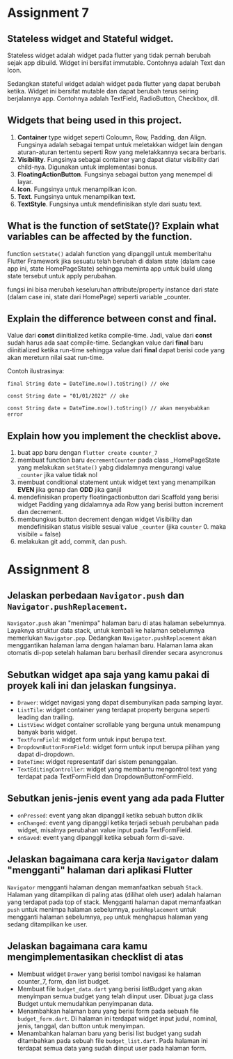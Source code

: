 # Assignment 7

## Stateless widget and Stateful widget.
Stateless widget adalah widget pada flutter yang tidak pernah berubah sejak app dibuild. Widget ini bersifat immutable. Contohnya adalah Text dan Icon. 

Sedangkan stateful widget adalah widget pada flutter yang dapat berubah ketika. Widget ini bersifat mutable dan dapat berubah terus seiring berjalannya app. Contohnya adalah TextField, RadioButton, Checkbox, dll.

## Widgets that being used in this project.
1. **Container** type widget seperti Coloumn, Row, Padding, dan Align. Fungsinya adalah sebagai tempat untuk meletakkan widget lain dengan aturan-aturan tertentu seperti Row yang meletakkannya secara berbaris.
2. **Visibility**. Fungsinya sebagai container yang dapat diatur visibility dari child-nya. Digunakan untuk implementasi bonus.
3. **FloatingActionButton**. Fungsinya sebagai button yang menempel di layar.
4. **Icon**. Fungsinya untuk menampilkan icon.
5. **Text**. Fungsinya untuk menampilkan text.
6. **TextStyle**. Fungsinya untuk mendefinisikan style dari suatu text.

## What is the function of setState()? Explain what variables can be affected by the function.
function `setState()` adalah function yang dipanggil untuk memberitahu Flutter Framework jika sesuatu telah berubah di dalam state (dalam case app ini, state HomePageState) sehingga meminta app untuk build ulang state tersebut untuk apply perubahan.

fungsi ini bisa merubah keseluruhan attribute/property instance dari state (dalam case ini, state dari HomePage) seperti variable _counter.

## Explain the difference between const and final.
Value dari **const** diinitialized ketika compile-time. Jadi, value dari **const** sudah harus ada saat compile-time.
Sedangkan value dari **final** baru diinitialized ketika run-time sehingga value dari **final** dapat berisi code yang akan mereturn nilai saat run-time.

Contoh ilustrasinya:
```
final String date = DateTime.now().toString() // oke

const String date = "01/01/2022" // oke

const String date = DateTime.now().toString() // akan menyebabkan error
```

## Explain how you implement the checklist above.
1. buat app baru dengan `flutter create counter_7`
2. membuat function baru `decrementCounter` pada class _HomePageState yang melakukan `setState()` yabg didalamnya mengurangi value `_counter` jika value tidak nol
3. membuat conditional statement untuk widget text yang menampilkan **EVEN** jika genap dan **ODD** jika ganjil
4. mendefinisikan property floatingactionbutton dari Scaffold yang berisi widget Padding yang didalamnya ada Row yang berisi button increment dan decrement.
5. membungkus button decrement dengan widget Visibility dan mendefinisikan status visible sesuai value `_counter` (jika `counter` 0. maka visibile = false)
6. melakukan git add, commit, dan push.


# Assignment 8

## Jelaskan perbedaan `Navigator.push` dan `Navigator.pushReplacement`.
`Navigator.push` akan "menimpa" halaman baru di atas halaman sebelumnya. Layaknya struktur data stack, untuk kembali ke halaman sebelumnya memerlukan `Navigator.pop`.
Dedangkan `Navigator.pushReplacement` akan menggantikan halaman lama dengan halaman baru. Halaman lama akan otomatis di-pop setelah halaman baru berhasil dirender secara asyncronus

## Sebutkan widget apa saja yang kamu pakai di proyek kali ini dan jelaskan fungsinya.
- `Drawer`: widget navigasi yang dapat disembunyikan pada samping layar.
- `ListTile`: widget container yang terdapat property berguna seperti leading dan trailing.
- `ListView`: widget container scrollable yang berguna untuk menampung banyak baris widget.
- `TextFormField`: widget form untuk input berupa text.
- `DropdownButtonFormField`: widget form untuk input berupa pilihan yang dapat di-dropdown.
- `DateTime`: widget representatif dari sistem penanggalan.
- `TextEditingController`: widget yang membantu mengontrol text yang terdapat pada TextFormField dan DropdownButtonFormField.

## Sebutkan jenis-jenis event yang ada pada Flutter
- `onPressed`: event yang akan dipanggil ketika sebuah button diklik
- `onChanged`: event yang dipanggil ketika terjadi sebuah perubahan pada widget, misalnya perubahan value input pada TextFormField.
- `onSaved`: event yang dipanggil ketika sebuah form di-save.

## Jelaskan bagaimana cara kerja `Navigator` dalam "mengganti" halaman dari aplikasi Flutter
`Navigator` mengganti halaman dengan memanfaatkan sebuah `Stack`. Halaman yang ditampilkan di paling atas (dilihat oleh user) adalah halaman yang terdapat pada top of stack. Mengganti halaman dapat memanfaatkan `push` untuk menimpa halaman sebelumnya, `pushReplacement` untuk mengganti halaman sebelumnya, `pop` untuk menghapus halaman yang sedang ditampilkan ke user.

## Jelaskan bagaimana cara kamu mengimplementasikan checklist di atas
- Membuat widget `Drawer` yang berisi tombol navigasi ke halaman counter_7, form, dan list budget.
- Membuat file `budget_data.dart` yang berisi listBudget yang akan menyimpan semua budget yang telah diinput user. Dibuat juga class Budget untuk memudahkan penyimpanan data.
- Menambahkan halaman baru yang berisi form pada sebuah file `budget_form.dart`. Di halaman ini terdapat widget input judul, nominal, jenis, tanggal, dan button untuk menyimpan.
- Menambahkan halaman baru yang berisi list budget yang sudah ditambahkan pada sebuah file `budget_list.dart`. Pada halaman ini terdapat semua data yang sudah diinput user pada halaman form.
